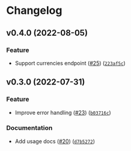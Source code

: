 # Changelog

<!--next-version-placeholder-->

## v0.4.0 (2022-08-05)
### Feature
* Support currencies endpoint ([#25](https://github.com/MartinHjelmare/aioopenexchangerates/issues/25)) ([`223af5c`](https://github.com/MartinHjelmare/aioopenexchangerates/commit/223af5c7f32aa9426b726d2c75570b86af462dad))

## v0.3.0 (2022-07-31)
### Feature
* Improve error handling ([#23](https://github.com/MartinHjelmare/aioopenexchangerates/issues/23)) ([`b03716c`](https://github.com/MartinHjelmare/aioopenexchangerates/commit/b03716cea3494071f387f83ca1c825b1b585906e))

### Documentation
* Add usage docs ([#20](https://github.com/MartinHjelmare/aioopenexchangerates/issues/20)) ([`d7b5272`](https://github.com/MartinHjelmare/aioopenexchangerates/commit/d7b5272f490800e27a18b4648a5a13ce6a539d1b))

